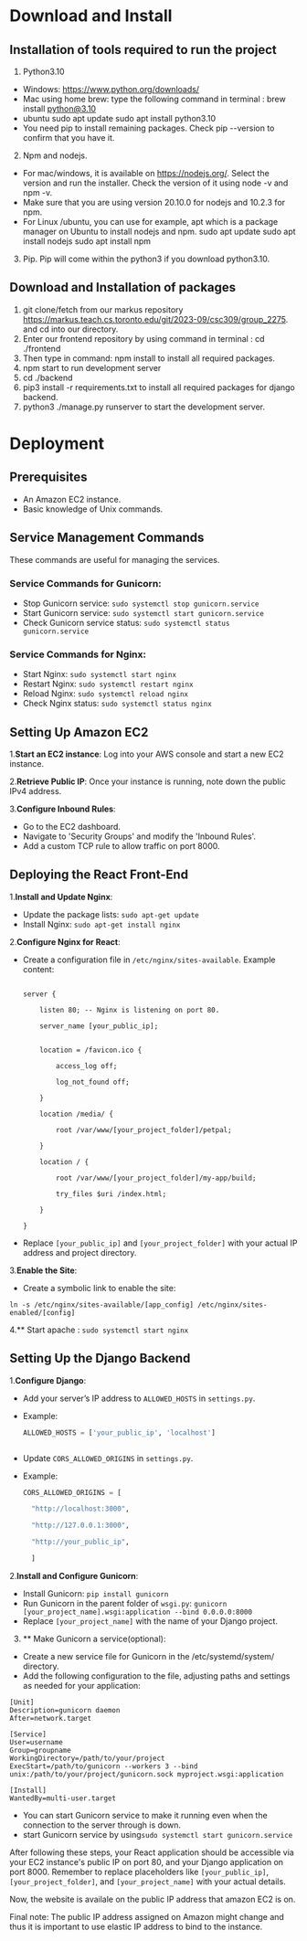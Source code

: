 # Download and Install
## Installation of tools required to run the project
1. Python3.10
  - Windows: https://www.python.org/downloads/
  - Mac using home brew: type the following command in terminal : brew install  python@3.10
  - ubuntu 
    sudo apt update
    sudo apt install python3.10
  - You need pip to install remaining packages. Check pip --version to confirm that you have it. 
    
2. Npm and nodejs. 
  - For mac/windows, it is available on https://nodejs.org/. Select the version and run the installer. 
  Check the version of it using node -v and npm -v.  
  - Make sure that you are using version 20.10.0 for nodejs and 10.2.3 for npm. 
  - For Linux /ubuntu, you can use for example, apt which is a package manager on Ubuntu to install nodejs and npm. 
    sudo apt update
    sudo apt install nodejs
    sudo apt install npm
3.  Pip. Pip will come within the python3 if you download python3.10. 

## Download and Installation of packages
1.  git clone/fetch from our markus repository https://markus.teach.cs.toronto.edu/git/2023-09/csc309/group_2275. and cd into our directory. 
2. Enter our frontend repository by using command in terminal : cd ./frontend 
3. Then type in command: npm install to install all required packages. 
4. npm start to run development server 
5. cd ./backend
6. pip3 install -r requirements.txt to install all required packages for django backend. 
7. python3 ./manage.py runserver to start the development server. 


# Deployment 

## Prerequisites

- An Amazon EC2 instance.
- Basic knowledge of Unix commands.

## Service Management Commands

These commands are useful for managing the services.

### Service Commands for Gunicorn:

- Stop Gunicorn service: `sudo systemctl stop gunicorn.service`
- Start Gunicorn service: `sudo systemctl start gunicorn.service`
- Check Gunicorn service status: `sudo systemctl status gunicorn.service`

### Service Commands for Nginx:

- Start Nginx: `sudo systemctl start nginx`
- Restart Nginx: `sudo systemctl restart nginx`
- Reload Nginx: `sudo systemctl reload nginx`
- Check Nginx status: `sudo systemctl status nginx`

## Setting Up Amazon EC2

1.**Start an EC2 instance**: Log into your AWS console and start a new EC2 instance.

2.**Retrieve Public IP**: Once your instance is running, note down the public IPv4 address.

3.**Configure Inbound Rules**:

- Go to the EC2 dashboard.
- Navigate to 'Security Groups' and modify the 'Inbound Rules'.
- Add a custom TCP rule to allow traffic on port 8000.

## Deploying the React Front-End

1.**Install and Update Nginx**:

- Update the package lists: `sudo apt-get update`
- Install Nginx: `sudo apt-get install nginx`

2.**Configure Nginx for React**:

- Create a configuration file in `/etc/nginx/sites-available`. Example content:

  ```nginx

  server {

      listen 80; -- Nginx is listening on port 80.  

      server_name [your_public_ip];


      location = /favicon.ico {

          access_log off;

          log_not_found off;

      }

      location /media/ {

          root /var/www/[your_project_folder]/petpal;

      }

      location / {

          root /var/www/[your_project_folder]/my-app/build;

          try_files $uri /index.html;

      }

  }

  ```
- Replace `[your_public_ip]` and `[your_project_folder]` with your actual IP address and project directory.

3.**Enable the Site**:

- Create a symbolic link to enable the site:

`ln -s /etc/nginx/sites-available/[app_config] /etc/nginx/sites-enabled/[config]`

4.** Start apache : `sudo systemctl start nginx` 


## Setting Up the Django Backend

1.**Configure Django**:

- Add your server’s IP address to `ALLOWED_HOSTS` in `settings.py`.
- Example:

  ```python
  ALLOWED_HOSTS = ['your_public_ip', 'localhost']
  ```

 
  ```

- Update `CORS_ALLOWED_ORIGINS` in `settings.py`.
- Example:

  ```python
  CORS_ALLOWED_ORIGINS = [

    "http://localhost:3000",

    "http://127.0.0.1:3000",

    "http://your_public_ip",

    ]
  ```
  

2.**Install and Configure Gunicorn**:

- Install Gunicorn: `pip install gunicorn`
- Run Gunicorn in the parent folder of `wsgi.py`: `gunicorn [your_project_name].wsgi:application --bind 0.0.0.0:8000`
- Replace `[your_project_name]` with the name of your Django project.

3. ** Make Gunicorn a service(optional): 
- Create a new service file for Gunicorn in the /etc/systemd/system/ directory.
- Add the following configuration to the file, adjusting paths and settings as needed for your application:

```
[Unit]
Description=gunicorn daemon
After=network.target

[Service]
User=username
Group=groupname
WorkingDirectory=/path/to/your/project
ExecStart=/path/to/gunicorn --workers 3 --bind unix:/path/to/your/project/gunicorn.sock myproject.wsgi:application

[Install]
WantedBy=multi-user.target

```
- You can start Gunicorn service to make it running even when the connection to the 
server through is down. 
- start Gunicorn service by using`sudo systemctl start gunicorn.service`

After following these steps, your React application should be accessible via your EC2 instance's public IP on port 80, and your Django application on port 8000. Remember to replace placeholders like `[your_public_ip]`, `[your_project_folder]`, and `[your_project_name]` with your actual details.

Now, the website is availale on the public IP address that amazon EC2 is on. 

Final note: The public IP address assigned on Amazon might change and thus it is important to use elastic IP address to bind to the instance. 